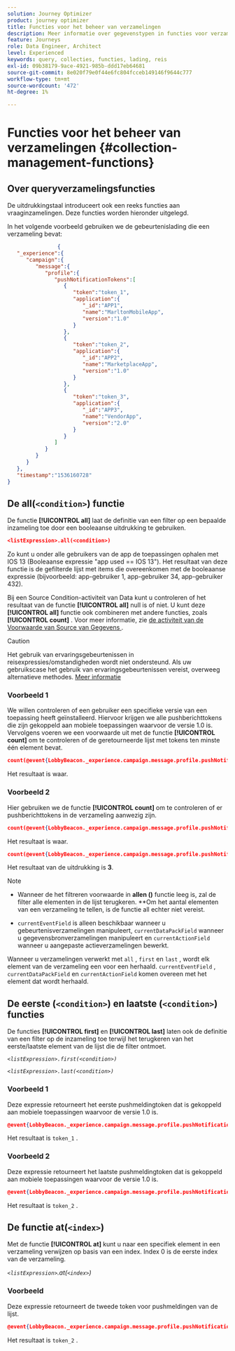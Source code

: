 ```yaml
---
solution: Journey Optimizer
product: journey optimizer
title: Functies voor het beheer van verzamelingen
description: Meer informatie over gegevenstypen in functies voor verzamelingsbeheer
feature: Journeys
role: Data Engineer, Architect
level: Experienced
keywords: query, collecties, functies, lading, reis
exl-id: 09b38179-9ace-4921-985b-ddd17eb64681
source-git-commit: 8e020f79e0f44e6fc804fcceb149146f9644c777
workflow-type: tm+mt
source-wordcount: '472'
ht-degree: 1%

---
```


# Functies voor het beheer van verzamelingen {#collection-management-functions}


## Over queryverzamelingsfuncties

De uitdrukkingstaal introduceert ook een reeks functies aan vraaginzamelingen. Deze functies worden hieronder uitgelegd.

In het volgende voorbeeld gebruiken we de gebeurtenislading die een verzameling bevat:

```json
                { 
   "_experience":{ 
      "campaign":{ 
         "message":{ 
            "profile":{ 
               "pushNotificationTokens":[ 
                  { 
                     "token":"token_1",
                     "application":{ 
                        "_id":"APP1",
                        "name":"MarltonMobileApp",
                        "version":"1.0"
                     }
                  },
                  { 
                     "token":"token_2",
                     "application":{ 
                        "_id":"APP2",
                        "name":"MarketplaceApp",
                        "version":"1.0"
                     }
                  },
                  { 
                     "token":"token_3",
                     "application":{ 
                        "_id":"APP3",
                        "name":"VendorApp",
                        "version":"2.0"
                     }
                  }
               ]
            }
         }
      }
   },
   "timestamp":"1536160728"
}
```

## De all(`<condition>`) functie

De functie **[!UICONTROL all]** laat de definitie van een filter op een bepaalde inzameling toe door een booleaanse uitdrukking te gebruiken.

```json
<listExpression>.all(<condition>)
```

Zo kunt u onder alle gebruikers van de app de toepassingen ophalen met IOS 13 (Booleaanse expressie &quot;app used == IOS 13&quot;). Het resultaat van deze functie is de gefilterde lijst met items die overeenkomen met de booleaanse expressie (bijvoorbeeld: app-gebruiker 1, app-gebruiker 34, app-gebruiker 432).

Bij een Source Condition-activiteit van Data kunt u controleren of het resultaat van de functie **[!UICONTROL all]** null is of niet. U kunt deze **[!UICONTROL all]** functie ook combineren met andere functies, zoals **[!UICONTROL count]** . Voor meer informatie, zie [ de activiteit van de Voorwaarde van Source van Gegevens ](../condition-activity.md#data_source_condition).


>[!CAUTION]
>
>Het gebruik van ervaringsgebeurtenissen in reisexpressies/omstandigheden wordt niet ondersteund. Als uw gebruikscase het gebruik van ervaringsgebeurtenissen vereist, overweeg alternatieve methodes. [Meer informatie](../exp-event-lookup.md)

### Voorbeeld 1

We willen controleren of een gebruiker een specifieke versie van een toepassing heeft geïnstalleerd. Hiervoor krijgen we alle pushberichttokens die zijn gekoppeld aan mobiele toepassingen waarvoor de versie 1.0 is. Vervolgens voeren we een voorwaarde uit met de functie **[!UICONTROL count]** om te controleren of de geretourneerde lijst met tokens ten minste één element bevat.

```json
count(@event{LobbyBeacon._experience.campaign.message.profile.pushNotificationTokens.all(currentEventField.application.version == "1.0").token}) > 0
```

Het resultaat is waar.

### Voorbeeld 2

Hier gebruiken we de functie **[!UICONTROL count]** om te controleren of er pushberichttokens in de verzameling aanwezig zijn.

```json
count(@event{LobbyBeacon._experience.campaign.message.profile.pushNotificationTokens.all().token}) > 0
```


Het resultaat is waar.


```json
count(@event{LobbyBeacon._experience.campaign.message.profile.pushNotificationTokens.token})
```

Het resultaat van de uitdrukking is **3**.


>[!NOTE]
>
>* Wanneer de het filtreren voorwaarde in **allen ()** functie leeg is, zal de filter alle elementen in de lijst terugkeren. **Om het aantal elementen van een verzameling te tellen, is de functie all echter niet vereist.
>
>* `currentEventField` is alleen beschikbaar wanneer u gebeurtenisverzamelingen manipuleert, `currentDataPackField` wanneer u gegevensbronverzamelingen manipuleert en `currentActionField` wanneer u aangepaste actieverzamelingen bewerkt.
>
>  Wanneer u verzamelingen verwerkt met `all` , `first` en `last` , wordt elk element van de verzameling een voor een herhaald. `currentEventField` , `currentDataPackField` en `currentActionField` komen overeen met het element dat wordt herhaald.


## De eerste (`<condition>`) en laatste (`<condition>`) functies

De functies **[!UICONTROL first]** en **[!UICONTROL last]** laten ook de definitie van een filter op de inzameling toe terwijl het terugkeren van het eerste/laatste element van de lijst die de filter ontmoet.

_`<listExpression>.first(<condition>)`_

_`<listExpression>.last(<condition>)`_

### Voorbeeld 1

Deze expressie retourneert het eerste pushmeldingtoken dat is gekoppeld aan mobiele toepassingen waarvoor de versie 1.0 is.


```json
@event{LobbyBeacon._experience.campaign.message.profile.pushNotificationTokens.first(currentEventField.application.version == "1.0").token}
```

Het resultaat is `token_1` .

### Voorbeeld 2

Deze expressie retourneert het laatste pushmeldingtoken dat is gekoppeld aan mobiele toepassingen waarvoor de versie 1.0 is.


```json
@event{LobbyBeacon._experience.campaign.message.profile.pushNotificationTokens.last(currentEventField.application.version == "1.0").token}
```

Het resultaat is `token_2` .

## De functie at(`<index>`)

Met de functie **[!UICONTROL at]** kunt u naar een specifiek element in een verzameling verwijzen op basis van een index.
Index 0 is de eerste index van de verzameling.

_`<listExpression>`.at(`<index>`)_

### Voorbeeld

Deze expressie retourneert de tweede token voor pushmeldingen van de lijst.


```json
@event{LobbyBeacon._experience.campaign.message.profile.pushNotificationTokens.at(1).token}`
```

Het resultaat is `token_2` .